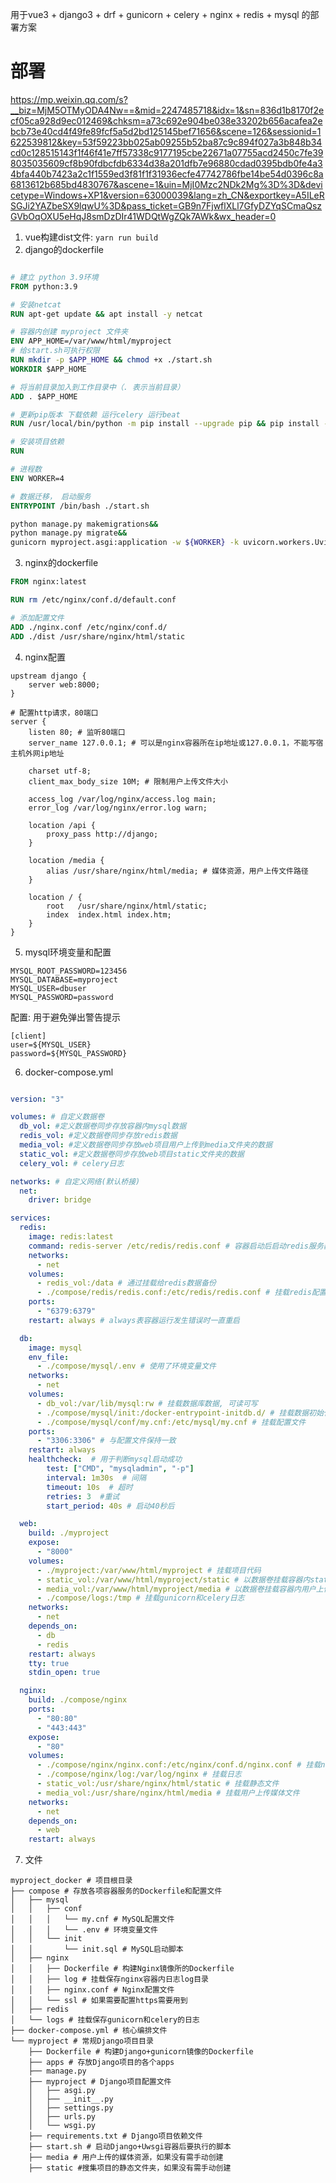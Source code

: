 用于vue3 + django3 + drf + gunicorn + celery + nginx + redis + mysql 的部署方案

# 部署
https://mp.weixin.qq.com/s?__biz=MjM5OTMyODA4Nw==&mid=2247485718&idx=1&sn=836d1b8170f2ecf05ca928d9ec012469&chksm=a73c692e904be038e33202b656acafea2ebcb73e40cd4f49fe89fcf5a5d2bd125145bef71656&scene=126&sessionid=1622539812&key=53f59223bb025ab09255b52ba87c9c894f027a3b848b34cd0c128515143f1f46f41e7ff57338c9177195cbe22671a07755acd2450c7fe398035035609cf8b90fdbcfdb6334d38a201dfb7e96880cdad0395bdb0fe4a34bfa440b7423a2c1f1559ed3f81f1f31936ecfe47742786fbe14be54d0396c8a6813612b685bd4830767&ascene=1&uin=MjI0Mzc2NDk2Mg%3D%3D&devicetype=Windows+XP1&version=63000039&lang=zh_CN&exportkey=A5ILeRSGJi2YAZbeSX9lqwU%3D&pass_ticket=GB9n7FjwflXLl7GfyDZYqSCmaQszGVbOqOXU5eHqJ8smDzDIr41WDQtWgZQk7AWk&wx_header=0

1. vue构建dist文件: `yarn run build`
2. django的dockerfile
```dockerfile

# 建立 python 3.9环境
FROM python:3.9

# 安装netcat
RUN apt-get update && apt install -y netcat

# 容器内创建 myproject 文件夹
ENV APP_HOME=/var/www/html/myproject
# 给start.sh可执行权限
RUN mkdir -p $APP_HOME && chmod +x ./start.sh
WORKDIR $APP_HOME

# 将当前目录加入到工作目录中（. 表示当前目录）
ADD . $APP_HOME

# 更新pip版本 下载依赖 运行celery 运行beat
RUN /usr/local/bin/python -m pip install --upgrade pip && pip install -r requirements/production.txt -i https://pypi.tuna.tsinghua.edu.cn/simple/ && celery multi start w1 -A demo -l info --pidfile=./celery/%n.pid --logfile=./celery/%n%I.log && celery -A demo beat -l info --detach --logfile=./celery/%n.log

# 安装项目依赖
RUN 

# 进程数
ENV WORKER=4

# 数据迁移， 启动服务
ENTRYPOINT /bin/bash ./start.sh
```
```sh
python manage.py makemigrations&&
python manage.py migrate&&
gunicorn myproject.asgi:application -w ${WORKER} -k uvicorn.workers.UvicornWorker
```
3. nginx的dockerfile
```dockerfile
FROM nginx:latest

RUN rm /etc/nginx/conf.d/default.conf

# 添加配置文件
ADD ./nginx.conf /etc/nginx/conf.d/
ADD ./dist /usr/share/nginx/html/static
```
4. nginx配置
```nginx
upstream django {
    server web:8000;
}

# 配置http请求，80端口
server {
    listen 80; # 监听80端口
    server_name 127.0.0.1; # 可以是nginx容器所在ip地址或127.0.0.1，不能写宿主机外网ip地址

    charset utf-8;
    client_max_body_size 10M; # 限制用户上传文件大小

    access_log /var/log/nginx/access.log main;
    error_log /var/log/nginx/error.log warn;

    location /api {
        proxy_pass http://django;   
    }

    location /media {
        alias /usr/share/nginx/html/media; # 媒体资源，用户上传文件路径
    }

    location / {
        root   /usr/share/nginx/html/static;
        index  index.html index.htm;
    }
}
```
5. mysql环境变量和配置
```
MYSQL_ROOT_PASSWORD=123456
MYSQL_DATABASE=myproject
MYSQL_USER=dbuser
MYSQL_PASSWORD=password
```
配置: 用于避免弹出警告提示
```
[client]
user=${MYSQL_USER}
password=${MYSQL_PASSWORD}
```
6. docker-compose.yml
```yaml

version: "3"

volumes: # 自定义数据卷
  db_vol: #定义数据卷同步存放容器内mysql数据
  redis_vol: #定义数据卷同步存放redis数据
  media_vol: #定义数据卷同步存放web项目用户上传到media文件夹的数据
  static_vol: #定义数据卷同步存放web项目static文件夹的数据
  celery_vol: # celery日志

networks: # 自定义网络(默认桥接)
  net:
    driver: bridge

services:
  redis:
    image: redis:latest
    command: redis-server /etc/redis/redis.conf # 容器启动后启动redis服务器
    networks:
      - net
    volumes:
      - redis_vol:/data # 通过挂载给redis数据备份
      - ./compose/redis/redis.conf:/etc/redis/redis.conf # 挂载redis配置文件
    ports:
      - "6379:6379"
    restart: always # always表容器运行发生错误时一直重启

  db:
    image: mysql
    env_file:  
      - ./compose/mysql/.env # 使用了环境变量文件
    networks:  
      - net
    volumes:
      - db_vol:/var/lib/mysql:rw # 挂载数据库数据, 可读可写
      - ./compose/mysql/init:/docker-entrypoint-initdb.d/ # 挂载数据初始化sql脚本
      - ./compose/mysql/conf/my.cnf:/etc/mysql/my.cnf # 挂载配置文件
    ports:
      - "3306:3306" # 与配置文件保持一致
    restart: always
    healthcheck:  # 用于判断mysql启动成功
        test: ["CMD", "mysqladmin", "-p"]
        interval: 1m30s  # 间隔
        timeout: 10s  # 超时
        retries: 3  #重试
        start_period: 40s # 启动40秒后

  web:
    build: ./myproject
    expose:
      - "8000"
    volumes:
      - ./myproject:/var/www/html/myproject # 挂载项目代码
      - static_vol:/var/www/html/myproject/static # 以数据卷挂载容器内static文件
      - media_vol:/var/www/html/myproject/media # 以数据卷挂载容器内用户上传媒体文件
      - ./compose/logs:/tmp # 挂载gunicorn和celery日志
    networks:
      - net
    depends_on:
      - db
      - redis
    restart: always
    tty: true
    stdin_open: true

  nginx:
    build: ./compose/nginx
    ports:
      - "80:80"
      - "443:443"
    expose:
      - "80"
    volumes:
      - ./compose/nginx/nginx.conf:/etc/nginx/conf.d/nginx.conf # 挂载nginx配置文件
      - ./compose/nginx/log:/var/log/nginx # 挂载日志
      - static_vol:/usr/share/nginx/html/static # 挂载静态文件
      - media_vol:/usr/share/nginx/html/media # 挂载用户上传媒体文件
    networks:
      - net
    depends_on:
      - web
    restart: always
```
7. 文件
```
myproject_docker # 项目根目录
├── compose # 存放各项容器服务的Dockerfile和配置文件
│   ├── mysql
│   │   ├── conf
│   │   │   └── my.cnf # MySQL配置文件
│   │   │   └── .env # 环境变量文件
│   │   └── init
│   │       └── init.sql # MySQL启动脚本
│   ├── nginx
│   │   ├── Dockerfile # 构建Nginx镜像所的Dockerfile
│   │   ├── log # 挂载保存nginx容器内日志log目录
│   │   ├── nginx.conf # Nginx配置文件
│   │   └── ssl # 如果需要配置https需要用到
│   ├── redis
│   └── logs # 挂载保存gunicorn和celery的日志
├── docker-compose.yml # 核心编排文件
└── myproject # 常规Django项目目录
    ├── Dockerfile # 构建Django+gunicorn镜像的Dockerfile
    ├── apps # 存放Django项目的各个apps
    ├── manage.py
    ├── myproject # Django项目配置文件
    │   ├── asgi.py
    │   ├── __init__.py
    │   ├── settings.py
    │   ├── urls.py
    │   └── wsgi.py
    ├── requirements.txt # Django项目依赖文件
    ├── start.sh # 启动Django+Uwsgi容器后要执行的脚本
    ├── media # 用户上传的媒体资源，如果没有需手动创建
    ├── static #搜集项目的静态文件夹，如果没有需手动创建
```